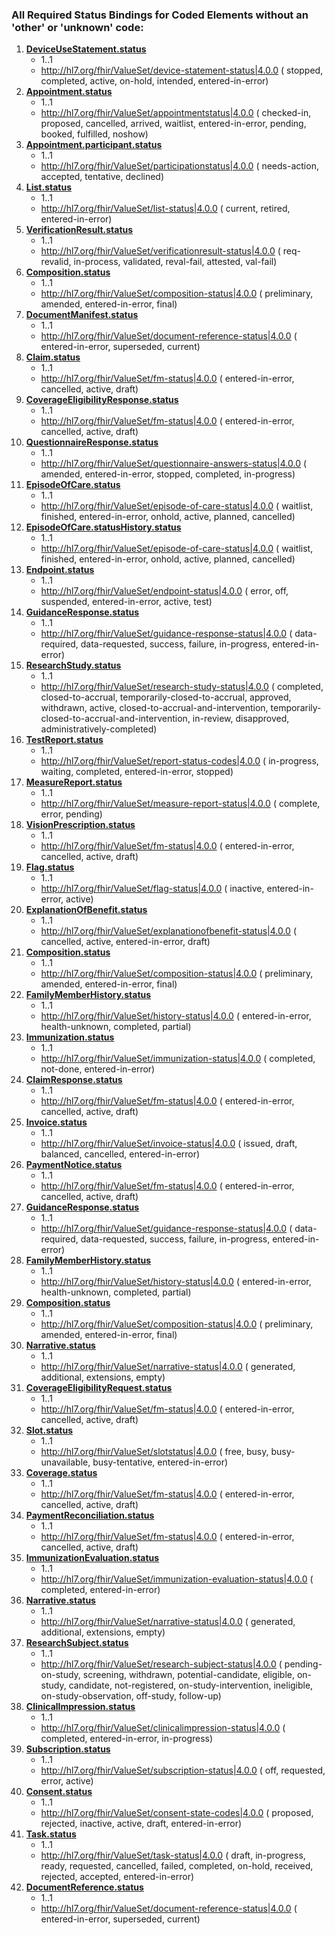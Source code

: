 ### All Required Status Bindings for Coded Elements without an 'other' or 'unknown' code:
1. **[DeviceUseStatement.status](https://build.fhir.org/deviceusestatement-definitions.html#DeviceUseStatement.status)**
    - 1..1
    - http://hl7.org/fhir/ValueSet/device-statement-status|4.0.0
    (
     stopped, 
     completed, 
     active, 
     on-hold, 
     intended, 
     entered-in-error)
1. **[Appointment.status](https://build.fhir.org/appointment-definitions.html#Appointment.status)**
    - 1..1
    - http://hl7.org/fhir/ValueSet/appointmentstatus|4.0.0
    (
     checked-in, 
     proposed, 
     cancelled, 
     arrived, 
     waitlist, 
     entered-in-error, 
     pending, 
     booked, 
     fulfilled, 
     noshow)
1. **[Appointment.participant.status](https://build.fhir.org/appointment-definitions.html#Appointment.participant.status)**
    - 1..1
    - http://hl7.org/fhir/ValueSet/participationstatus|4.0.0
    (
     needs-action, 
     accepted, 
     tentative, 
     declined)
1. **[List.status](https://build.fhir.org/list-definitions.html#List.status)**
    - 1..1
    - http://hl7.org/fhir/ValueSet/list-status|4.0.0
    (
     current, 
     retired, 
     entered-in-error)
1. **[VerificationResult.status](https://build.fhir.org/verificationresult-definitions.html#VerificationResult.status)**
    - 1..1
    - http://hl7.org/fhir/ValueSet/verificationresult-status|4.0.0
    (
     req-revalid, 
     in-process, 
     validated, 
     reval-fail, 
     attested, 
     val-fail)
1. **[Composition.status](https://build.fhir.org/composition-definitions.html#Composition.status)**
    - 1..1
    - http://hl7.org/fhir/ValueSet/composition-status|4.0.0
    (
     preliminary, 
     amended, 
     entered-in-error, 
     final)
1. **[DocumentManifest.status](https://build.fhir.org/documentmanifest-definitions.html#DocumentManifest.status)**
    - 1..1
    - http://hl7.org/fhir/ValueSet/document-reference-status|4.0.0
    (
     entered-in-error, 
     superseded, 
     current)
1. **[Claim.status](https://build.fhir.org/claim-definitions.html#Claim.status)**
    - 1..1
    - http://hl7.org/fhir/ValueSet/fm-status|4.0.0
    (
     entered-in-error, 
     cancelled, 
     active, 
     draft)
1. **[CoverageEligibilityResponse.status](https://build.fhir.org/coverageeligibilityresponse-definitions.html#CoverageEligibilityResponse.status)**
    - 1..1
    - http://hl7.org/fhir/ValueSet/fm-status|4.0.0
    (
     entered-in-error, 
     cancelled, 
     active, 
     draft)
1. **[QuestionnaireResponse.status](https://build.fhir.org/questionnaireresponse-definitions.html#QuestionnaireResponse.status)**
    - 1..1
    - http://hl7.org/fhir/ValueSet/questionnaire-answers-status|4.0.0
    (
     amended, 
     entered-in-error, 
     stopped, 
     completed, 
     in-progress)
1. **[EpisodeOfCare.status](https://build.fhir.org/episodeofcare-definitions.html#EpisodeOfCare.status)**
    - 1..1
    - http://hl7.org/fhir/ValueSet/episode-of-care-status|4.0.0
    (
     waitlist, 
     finished, 
     entered-in-error, 
     onhold, 
     active, 
     planned, 
     cancelled)
1. **[EpisodeOfCare.statusHistory.status](https://build.fhir.org/episodeofcare-definitions.html#EpisodeOfCare.statusHistory.status)**
    - 1..1
    - http://hl7.org/fhir/ValueSet/episode-of-care-status|4.0.0
    (
     waitlist, 
     finished, 
     entered-in-error, 
     onhold, 
     active, 
     planned, 
     cancelled)
1. **[Endpoint.status](https://build.fhir.org/endpoint-definitions.html#Endpoint.status)**
    - 1..1
    - http://hl7.org/fhir/ValueSet/endpoint-status|4.0.0
    (
     error, 
     off, 
     suspended, 
     entered-in-error, 
     active, 
     test)
1. **[GuidanceResponse.status](https://build.fhir.org/guidanceresponse-definitions.html#GuidanceResponse.status)**
    - 1..1
    - http://hl7.org/fhir/ValueSet/guidance-response-status|4.0.0
    (
     data-required, 
     data-requested, 
     success, 
     failure, 
     in-progress, 
     entered-in-error)
1. **[ResearchStudy.status](https://build.fhir.org/researchstudy-definitions.html#ResearchStudy.status)**
    - 1..1
    - http://hl7.org/fhir/ValueSet/research-study-status|4.0.0
    (
     completed, 
     closed-to-accrual, 
     temporarily-closed-to-accrual, 
     approved, 
     withdrawn, 
     active, 
     closed-to-accrual-and-intervention, 
     temporarily-closed-to-accrual-and-intervention, 
     in-review, 
     disapproved, 
     administratively-completed)
1. **[TestReport.status](https://build.fhir.org/testreport-definitions.html#TestReport.status)**
    - 1..1
    - http://hl7.org/fhir/ValueSet/report-status-codes|4.0.0
    (
     in-progress, 
     waiting, 
     completed, 
     entered-in-error, 
     stopped)
1. **[MeasureReport.status](https://build.fhir.org/measurereport-definitions.html#MeasureReport.status)**
    - 1..1
    - http://hl7.org/fhir/ValueSet/measure-report-status|4.0.0
    (
     complete, 
     error, 
     pending)
1. **[VisionPrescription.status](https://build.fhir.org/visionprescription-definitions.html#VisionPrescription.status)**
    - 1..1
    - http://hl7.org/fhir/ValueSet/fm-status|4.0.0
    (
     entered-in-error, 
     cancelled, 
     active, 
     draft)
1. **[Flag.status](https://build.fhir.org/flag-definitions.html#Flag.status)**
    - 1..1
    - http://hl7.org/fhir/ValueSet/flag-status|4.0.0
    (
     inactive, 
     entered-in-error, 
     active)
1. **[ExplanationOfBenefit.status](https://build.fhir.org/explanationofbenefit-definitions.html#ExplanationOfBenefit.status)**
    - 1..1
    - http://hl7.org/fhir/ValueSet/explanationofbenefit-status|4.0.0
    (
     cancelled, 
     active, 
     entered-in-error, 
     draft)
1. **[Composition.status](https://build.fhir.org/composition-definitions.html#Composition.status)**
    - 1..1
    - http://hl7.org/fhir/ValueSet/composition-status|4.0.0
    (
     preliminary, 
     amended, 
     entered-in-error, 
     final)
1. **[FamilyMemberHistory.status](https://build.fhir.org/familymemberhistory-definitions.html#FamilyMemberHistory.status)**
    - 1..1
    - http://hl7.org/fhir/ValueSet/history-status|4.0.0
    (
     entered-in-error, 
     health-unknown, 
     completed, 
     partial)
1. **[Immunization.status](https://build.fhir.org/immunization-definitions.html#Immunization.status)**
    - 1..1
    - http://hl7.org/fhir/ValueSet/immunization-status|4.0.0
    (
     completed, 
     not-done, 
     entered-in-error)
1. **[ClaimResponse.status](https://build.fhir.org/claimresponse-definitions.html#ClaimResponse.status)**
    - 1..1
    - http://hl7.org/fhir/ValueSet/fm-status|4.0.0
    (
     entered-in-error, 
     cancelled, 
     active, 
     draft)
1. **[Invoice.status](https://build.fhir.org/invoice-definitions.html#Invoice.status)**
    - 1..1
    - http://hl7.org/fhir/ValueSet/invoice-status|4.0.0
    (
     issued, 
     draft, 
     balanced, 
     cancelled, 
     entered-in-error)
1. **[PaymentNotice.status](https://build.fhir.org/paymentnotice-definitions.html#PaymentNotice.status)**
    - 1..1
    - http://hl7.org/fhir/ValueSet/fm-status|4.0.0
    (
     entered-in-error, 
     cancelled, 
     active, 
     draft)
1. **[GuidanceResponse.status](https://build.fhir.org/guidanceresponse-definitions.html#GuidanceResponse.status)**
    - 1..1
    - http://hl7.org/fhir/ValueSet/guidance-response-status|4.0.0
    (
     data-required, 
     data-requested, 
     success, 
     failure, 
     in-progress, 
     entered-in-error)
1. **[FamilyMemberHistory.status](https://build.fhir.org/familymemberhistory-definitions.html#FamilyMemberHistory.status)**
    - 1..1
    - http://hl7.org/fhir/ValueSet/history-status|4.0.0
    (
     entered-in-error, 
     health-unknown, 
     completed, 
     partial)
1. **[Composition.status](https://build.fhir.org/composition-definitions.html#Composition.status)**
    - 1..1
    - http://hl7.org/fhir/ValueSet/composition-status|4.0.0
    (
     preliminary, 
     amended, 
     entered-in-error, 
     final)
1. **[Narrative.status](https://build.fhir.org/narrative-definitions.html#Narrative.status)**
    - 1..1
    - http://hl7.org/fhir/ValueSet/narrative-status|4.0.0
    (
     generated, 
     additional, 
     extensions, 
     empty)
1. **[CoverageEligibilityRequest.status](https://build.fhir.org/coverageeligibilityrequest-definitions.html#CoverageEligibilityRequest.status)**
    - 1..1
    - http://hl7.org/fhir/ValueSet/fm-status|4.0.0
    (
     entered-in-error, 
     cancelled, 
     active, 
     draft)
1. **[Slot.status](https://build.fhir.org/slot-definitions.html#Slot.status)**
    - 1..1
    - http://hl7.org/fhir/ValueSet/slotstatus|4.0.0
    (
     free, 
     busy, 
     busy-unavailable, 
     busy-tentative, 
     entered-in-error)
1. **[Coverage.status](https://build.fhir.org/coverage-definitions.html#Coverage.status)**
    - 1..1
    - http://hl7.org/fhir/ValueSet/fm-status|4.0.0
    (
     entered-in-error, 
     cancelled, 
     active, 
     draft)
1. **[PaymentReconciliation.status](https://build.fhir.org/paymentreconciliation-definitions.html#PaymentReconciliation.status)**
    - 1..1
    - http://hl7.org/fhir/ValueSet/fm-status|4.0.0
    (
     entered-in-error, 
     cancelled, 
     active, 
     draft)
1. **[ImmunizationEvaluation.status](https://build.fhir.org/immunizationevaluation-definitions.html#ImmunizationEvaluation.status)**
    - 1..1
    - http://hl7.org/fhir/ValueSet/immunization-evaluation-status|4.0.0
    (
     completed, 
     entered-in-error)
1. **[Narrative.status](https://build.fhir.org/narrative-definitions.html#Narrative.status)**
    - 1..1
    - http://hl7.org/fhir/ValueSet/narrative-status|4.0.0
    (
     generated, 
     additional, 
     extensions, 
     empty)
1. **[ResearchSubject.status](https://build.fhir.org/researchsubject-definitions.html#ResearchSubject.status)**
    - 1..1
    - http://hl7.org/fhir/ValueSet/research-subject-status|4.0.0
    (
     pending-on-study, 
     screening, 
     withdrawn, 
     potential-candidate, 
     eligible, 
     on-study, 
     candidate, 
     not-registered, 
     on-study-intervention, 
     ineligible, 
     on-study-observation, 
     off-study, 
     follow-up)
1. **[ClinicalImpression.status](https://build.fhir.org/clinicalimpression-definitions.html#ClinicalImpression.status)**
    - 1..1
    - http://hl7.org/fhir/ValueSet/clinicalimpression-status|4.0.0
    (
     completed, 
     entered-in-error, 
     in-progress)
1. **[Subscription.status](https://build.fhir.org/subscription-definitions.html#Subscription.status)**
    - 1..1
    - http://hl7.org/fhir/ValueSet/subscription-status|4.0.0
    (
     off, 
     requested, 
     error, 
     active)
1. **[Consent.status](https://build.fhir.org/consent-definitions.html#Consent.status)**
    - 1..1
    - http://hl7.org/fhir/ValueSet/consent-state-codes|4.0.0
    (
     proposed, 
     rejected, 
     inactive, 
     active, 
     draft, 
     entered-in-error)
1. **[Task.status](https://build.fhir.org/task-definitions.html#Task.status)**
    - 1..1
    - http://hl7.org/fhir/ValueSet/task-status|4.0.0
    (
     draft, 
     in-progress, 
     ready, 
     requested, 
     cancelled, 
     failed, 
     completed, 
     on-hold, 
     received, 
     rejected, 
     accepted, 
     entered-in-error)
1. **[DocumentReference.status](https://build.fhir.org/documentreference-definitions.html#DocumentReference.status)**
    - 1..1
    - http://hl7.org/fhir/ValueSet/document-reference-status|4.0.0
    (
     entered-in-error, 
     superseded, 
     current)